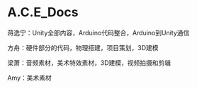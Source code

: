 # A.C.E_Docs
蒋逸宁：Unity全部内容，Arduino代码整合，Arduino到Unity通信

方舟：硬件部分的代码，物理搭建，项目策划，3D建模

梁萧：音频素材，美术特效素材，3D建模，视频拍摄和剪辑

Amy：美术素材
